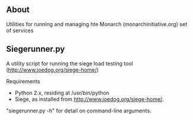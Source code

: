 ## About

Utilities for running and managing hte Monarch (monarchinitiative.org)
set of services

## Siegerunner.py

A utility script for running the siege load testing tool
(http://www.joedog.org/siege-home/)

Requirements 

* Python 2.x, residing at /usr/bin/python
* Siege, as installed from http://www.joedog.org/siege-home/.

"siegerunner.py -h" for detail on command-line arguments.


